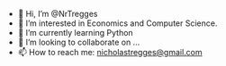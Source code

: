 - 👋 Hi, I’m @NrTregges
- 👀 I’m interested in Economics and Computer Science.
- 🌱 I’m currently learning Python 
- 💞️ I’m looking to collaborate on ...
- 📫 How to reach me: nicholastregges@gmail.com

<!---
NrTregges/NrTregges is a ✨ special ✨ repository because its `README.md` (this file) appears on your GitHub profile.
You can click the Preview link to take a look at your changes.
--->
